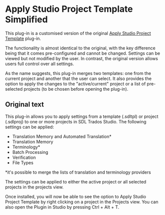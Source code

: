 # Apply Studio Project Template Simplified

This plug-in is a customised version of the original [Apply Studio Project Template](https://github.com/RWS/Sdl-Community/tree/master/ApplyStudioProjectTemplate) plug-in.

The functionality is almost identical to the original, with the key difference being that it comes pre-configured and cannot be changed. Settings can be viewed but not modified by the user. In contrast, the original version allows users full control over all settings.

As the name suggests, this plug-in merges two templates: one from the current project and another that the user can select. It also provides the option to apply the changes to the "active/current" project or a list of pre-selected projects (to be chosen before opening the plug-in).

## Original text

This plug-in allows you to apply settings from a template (.sdltpl) or project (.sdlproj) to one or more projects in SDL Trados Studio. The following settings can be applied:
- Translation Memory and Automated Translation*
- Translation Memory
- Terminology*
- Batch Processing
- Verification
- File Types

*it's possible to merge the lists of translation and terminology providers

The settings can be applied to either the active project or all selected projects in the projects view.

Once installed, you will now be able to see the option to Apply Studio Project Template by right clicking on a project in the Projects view. You can also open the Plugin in Studio by pressing Ctrl + Alt + T.


